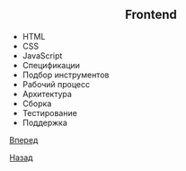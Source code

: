 ## <center>**Frontend**</center>
* HTML
* CSS 
* JavaScript 
* Спецификации 
* Подбор инструментов
* Рабочий процесс
* Архитектура
* Сборка
* Тестирование
* Поддержка

[Вперед](README-4)

[Назад](README-2)

